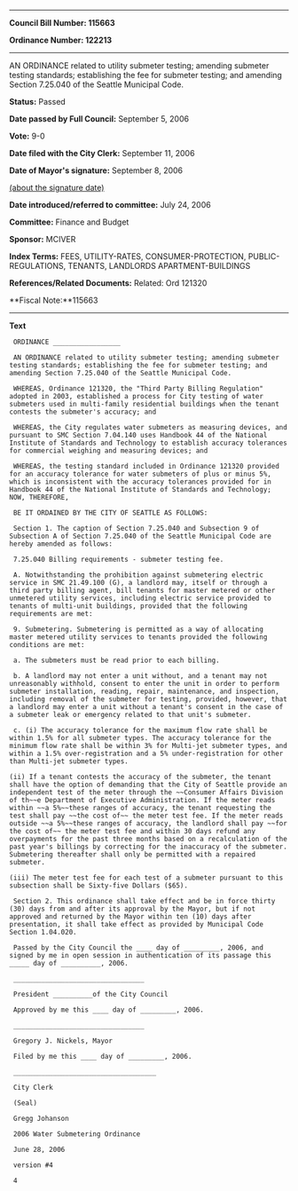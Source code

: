 

********

**Council Bill Number: 115663**
   
**Ordinance Number: 122213**
********

 AN ORDINANCE related to utility submeter testing; amending submeter testing standards; establishing the fee for submeter testing; and amending Section 7.25.040 of the Seattle Municipal Code.

**Status:** Passed
   
**Date passed by Full Council:** September 5, 2006
   
**Vote:** 9-0
   
**Date filed with the City Clerk:** September 11, 2006
   
**Date of Mayor's signature:** September 8, 2006
   
[(about the signature date)](/~public/approvaldate.htm)
   
   
   
**Date introduced/referred to committee:** July 24, 2006
   
**Committee:** Finance and Budget
   
**Sponsor:** MCIVER
   
   
**Index Terms:** FEES, UTILITY-RATES, CONSUMER-PROTECTION, PUBLIC-REGULATIONS, TENANTS, LANDLORDS APARTMENT-BUILDINGS

**References/Related Documents:** Related: Ord 121320

**Fiscal Note:**115663

********

**Text**
   
```
 ORDINANCE _________________

 AN ORDINANCE related to utility submeter testing; amending submeter testing standards; establishing the fee for submeter testing; and amending Section 7.25.040 of the Seattle Municipal Code.

 WHEREAS, Ordinance 121320, the "Third Party Billing Regulation" adopted in 2003, established a process for City testing of water submeters used in multi-family residential buildings when the tenant contests the submeter's accuracy; and

 WHEREAS, the City regulates water submeters as measuring devices, and pursuant to SMC Section 7.04.140 uses Handbook 44 of the National Institute of Standards and Technology to establish accuracy tolerances for commercial weighing and measuring devices; and

 WHEREAS, the testing standard included in Ordinance 121320 provided for an accuracy tolerance for water submeters of plus or minus 5%, which is inconsistent with the accuracy tolerances provided for in Handbook 44 of the National Institute of Standards and Technology; NOW, THEREFORE,

 BE IT ORDAINED BY THE CITY OF SEATTLE AS FOLLOWS:

 Section 1. The caption of Section 7.25.040 and Subsection 9 of Subsection A of Section 7.25.040 of the Seattle Municipal Code are hereby amended as follows:

 7.25.040 Billing requirements - submeter testing fee.

 A. Notwithstanding the prohibition against submetering electric service in SMC 21.49.100 (G), a landlord may, itself or through a third party billing agent, bill tenants for master metered or other unmetered utility services, including electric service provided to tenants of multi-unit buildings, provided that the following requirements are met:

 9. Submetering. Submetering is permitted as a way of allocating master metered utility services to tenants provided the following conditions are met:

 a. The submeters must be read prior to each billing.

 b. A landlord may not enter a unit without, and a tenant may not unreasonably withhold, consent to enter the unit in order to perform submeter installation, reading, repair, maintenance, and inspection, including removal of the submeter for testing, provided, however, that a landlord may enter a unit without a tenant's consent in the case of a submeter leak or emergency related to that unit's submeter.

 c. (i) The accuracy tolerance for the maximum flow rate shall be within 1.5% for all submeter types. The accuracy tolerance for the minimum flow rate shall be within 3% for Multi-jet submeter types, and within a 1.5% over-registration and a 5% under-registration for other than Multi-jet submeter types.

(ii) If a tenant contests the accuracy of the submeter, the tenant shall have the option of demanding that the City of Seattle provide an independent test of the meter through the ~~Consumer Affairs Division of th~~e Department of Executive Administration. If the meter reads within ~~a 5%~~these ranges of accuracy, the tenant requesting the test shall pay ~~the cost of~~ the meter test fee. If the meter reads outside ~~a 5%~~these ranges of accuracy, the landlord shall pay ~~for the cost of~~ the meter test fee and within 30 days refund any overpayments for the past three months based on a recalculation of the past year's billings by correcting for the inaccuracy of the submeter. Submetering thereafter shall only be permitted with a repaired submeter.

(iii) The meter test fee for each test of a submeter pursuant to this subsection shall be Sixty-five Dollars ($65).

 Section 2. This ordinance shall take effect and be in force thirty (30) days from and after its approval by the Mayor, but if not approved and returned by the Mayor within ten (10) days after presentation, it shall take effect as provided by Municipal Code Section 1.04.020.

 Passed by the City Council the ____ day of _________, 2006, and signed by me in open session in authentication of its passage this _____ day of __________, 2006.

 _________________________________

 President __________of the City Council

 Approved by me this ____ day of _________, 2006.

 _________________________________

 Gregory J. Nickels, Mayor

 Filed by me this ____ day of _________, 2006.

 ____________________________________

 City Clerk

 (Seal)

 Gregg Johanson

 2006 Water Submetering Ordinance

 June 28, 2006

 version #4

 4

```
